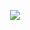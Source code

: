 <p align="center">
<img src="https://media.discordapp.net/attachments/939491682251046942/1407044772237021254/Untitled714_20250818185327.png?ex=68a4ac0f&is=68a35a8f&hm=18a5b5466a509cff2acaa5d98d764d6504977ea7354e999d8c2b5fd82b789a14&=&format=webp&quality=lossless&width=674&height=525">
